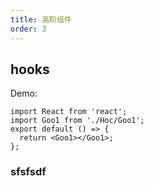 ```yaml
---
title: 高阶组件
order: 3
---
```


## hooks

Demo:

```tsx
import React from 'react';
import Goo1 from './Hoc/Goo1';
export default () => {
  return <Goo1></Goo1>;
};
```

### sfsfsdf
